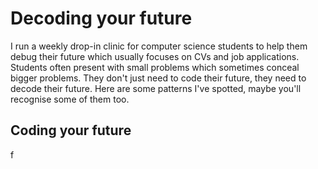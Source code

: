# Decoding your future 

I run a weekly drop-in clinic for computer science students to help them debug their future which usually focuses on CVs and job applications. Students often present with small problems which sometimes conceal bigger problems. They don't just need to code their future, they need to decode their future. Here are some patterns I've spotted, maybe you'll recognise some of them too.

## Coding your future 

f